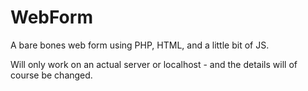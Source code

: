 # WebForm
A bare bones web form using PHP, HTML, and a little bit of JS.

Will only work on an actual server or localhost - and the details will of course be changed.
